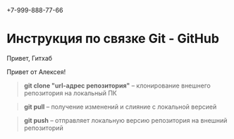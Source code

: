 +7-999-888-77-66
# Инструкция по связке Git - GitHub

Привет, Гитхаб

Привет от Алексея!

> **git clone "url-адрес репозитория"** – клонирование внешнего репозитория на  локальный ПК

> **git pull** – получение изменений и слияние с локальной версией

> **git push** – отправляет локальную версию репозитория на внешний репозиторий